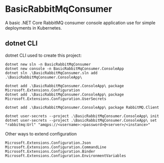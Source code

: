 # BasicRabbitMqConsumer

A basic .NET Core RabbitMQ consumer console application use for simple deployments in Kubernetes.

## dotnet CLI

dotnet CLI used to create this project:

```ps1: In C:\src\github.com\ongzhixian\BasicRabbitMqConsumer
dotnet new sln -n BasicRabbitMqConsumer
dotnet new console -n BasicRabbitMqConsumer.ConsoleApp
dotnet sln .\BasicRabbitMqConsumer.sln add .\BasicRabbitMqConsumer.ConsoleApp\

dotnet add .\BasicRabbitMqConsumer.ConsoleApp\ package Microsoft.Extensions.Configuration
dotnet add .\BasicRabbitMqConsumer.ConsoleApp\ package Microsoft.Extensions.Configuration.UserSecrets

dotnet add .\BasicRabbitMqConsumer.ConsoleApp\ package RabbitMQ.Client

dotnet user-secrets --project .\BasicRabbitMqConsumer.ConsoleApp\ init
dotnet user-secrets --project .\BasicRabbitMqConsumer.ConsoleApp\ set "rabbitmq:Url" "amqps://<username>:<password>@<server>/<instance>"

```

Other ways to extend configuration

```
Microsoft.Extensions.Configuration.Json
Microsoft.Extensions.Configuration.CommandLine 
Microsoft.Extensions.Configuration.Binder 
Microsoft.Extensions.Configuration.EnvironmentVariables
```